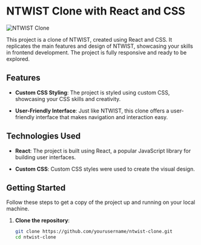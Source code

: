 # NTWIST Clone with React and CSS

![NTWIST Clone](https://github.com/ChiragAjmera57/ntwistclone/assets/121008037/066d1845-fc8c-4f19-a3a5-e22108f86e7d)

This project is a clone of NTWIST, created using React and CSS. It replicates the main features and design of NTWIST, showcasing your skills in frontend development. The project is fully responsive and ready to be explored.



## Features

- **Custom CSS Styling**: The project is styled using custom CSS, showcasing your CSS skills and creativity.

- **User-Friendly Interface**: Just like NTWIST, this clone offers a user-friendly interface that makes navigation and interaction easy.

## Technologies Used

- **React**: The project is built using React, a popular JavaScript library for building user interfaces.

- **Custom CSS**: Custom CSS styles were used to create the visual design.

## Getting Started

Follow these steps to get a copy of the project up and running on your local machine.

1. **Clone the repository**:

   ```bash
   git clone https://github.com/yourusername/ntwist-clone.git
   cd ntwist-clone
